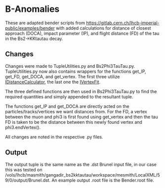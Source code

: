 # B-Anomalies

These are adapted bender scripts from https://gitlab.cern.ch/lhcb-imperial-public/examples/bender with added calculations for distance of closest approach (DOCA), impact parameter (IP), and flight distance (FD) of the tau in the Bs2->KKtautau decay. 

## Changes

Changes were made to TupleUtilities.py and Bs2Phi3TauTau.py. TupleUtilities.py now also contains wrappers for the functions get_IP, get_FD, get_DOCA, and get_vertex. The first three utilize [IDistanceCalculator](https://gitlab.cern.ch/lhcb/Phys/blob/2dd7d41d845627ea82e5b5262014bce22c3a2597/Phys/DaVinciInterfaces/Kernel/IDistanceCalculator.h), the last one the [IVertexFit](https://gitlab.cern.ch/lhcb/Phys/blob/2dd7d41d845627ea82e5b5262014bce22c3a2597/Phys/DaVinciInterfaces/Kernel/IVertexFit.h).

The three defined functions are then used in Bs2Phi3TauTau.py to find the required quantities and simply appended to the resultant tuple.

The functions get_IP and get_DOCA are directly acted on the particles/tracks/vertices we want distances from. For the FD, a vertex between the muon and phi3 is first found using get_vertex and then the tau FD is taken to be the distance between this newly found vertex and phi3.endVertex(). 

All changes are noted in the respective .py files.

## Output

The output tuple is the same name as the .dst Brunel input file, in our case this was tested on /vols/lhcb/masmith/gangadir_bs2kktautau/workspace/mesmith/LocalXML/59/0/output/Brunel.dst. An example output .root file is the Bender.root file.

